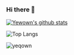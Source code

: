 ### Hi there 👋

<!--
**yeqown/yeqown** is a ✨ _special_ ✨ repository because its `README.md` (this file) appears on your GitHub profile.

Here are some ideas to get you started:

- 🔭 I’m currently working on ...
- 🌱 I’m currently learning ...
- 👯 I’m looking to collaborate on ...
- 🤔 I’m looking for help with ...
- 💬 Ask me about ...
- 📫 How to reach me: ...
- 😄 Pronouns: ...
- ⚡ Fun fact: ...
-->

[![Yewown's github stats](https://github-readme-stats.vercel.app/api?username=yeqown&count_private=true&show_icons=true)](https://github.com/anuraghazra/github-readme-stats)

![Top Langs](https://github-readme-stats.vercel.app/api/top-langs/?username=yeqown&hide=html&&line_height=3)

<img align="center" src="https://github-readme-streak-stats.herokuapp.com/?user=yeqown" alt="yeqown" />

